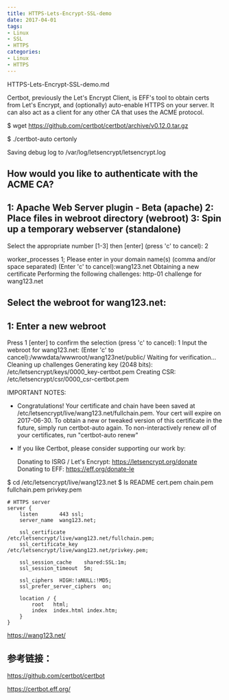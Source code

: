 ```yaml
---
title: HTTPS-Lets-Encrypt-SSL-demo
date: 2017-04-01
tags: 
- Linux
- SSL
- HTTPS
categories:
- Linux
- HTTPS
---
```


HTTPS-Lets-Encrypt-SSL-demo.md


Certbot, previously the Let's Encrypt Client, is EFF's tool to obtain certs from Let's Encrypt, 
and (optionally) auto-enable HTTPS on your server. 
It can also act as a client for any other CA that uses the ACME protocol.


$ wget https://github.com/certbot/certbot/archive/v0.12.0.tar.gz

$ ./certbot-auto certonly
 
Saving debug log to /var/log/letsencrypt/letsencrypt.log

How would you like to authenticate with the ACME CA?
-------------------------------------------------------------------------------
1: Apache Web Server plugin - Beta (apache)
2: Place files in webroot directory (webroot)
3: Spin up a temporary webserver (standalone)
-------------------------------------------------------------------------------
Select the appropriate number [1-3] then [enter] (press 'c' to cancel): 2

worker_processes  1;
Please enter in your domain name(s) (comma and/or space separated)  (Enter 'c'
to cancel):wang123.net
Obtaining a new certificate
Performing the following challenges:
http-01 challenge for wang123.net

Select the webroot for wang123.net:
-------------------------------------------------------------------------------
1: Enter a new webroot
-------------------------------------------------------------------------------
Press 1 [enter] to confirm the selection (press 'c' to cancel): 1
Input the webroot for wang123.net: (Enter 'c' to cancel):/wwwdata/wwwroot/wang123net/public/
Waiting for verification...
Cleaning up challenges
Generating key (2048 bits): /etc/letsencrypt/keys/0000_key-certbot.pem
Creating CSR: /etc/letsencrypt/csr/0000_csr-certbot.pem

IMPORTANT NOTES:
 - Congratulations! Your certificate and chain have been saved at
   /etc/letsencrypt/live/wang123.net/fullchain.pem. Your cert will
   expire on 2017-06-30. To obtain a new or tweaked version of this
   certificate in the future, simply run certbot-auto again. To
   non-interactively renew *all* of your certificates, run
   "certbot-auto renew"
 - If you like Certbot, please consider supporting our work by:

   Donating to ISRG / Let's Encrypt:   https://letsencrypt.org/donate
   Donating to EFF:                    https://eff.org/donate-le

$ cd /etc/letsencrypt/live/wang123.net
$ ls
README  cert.pem  chain.pem  fullchain.pem  privkey.pem


```
# HTTPS server
server {
    listen       443 ssl;
    server_name  wang123.net;

    ssl_certificate      /etc/letsencrypt/live/wang123.net/fullchain.pem;
    ssl_certificate_key  /etc/letsencrypt/live/wang123.net/privkey.pem;

    ssl_session_cache    shared:SSL:1m;
    ssl_session_timeout  5m;

    ssl_ciphers  HIGH:!aNULL:!MD5;
    ssl_prefer_server_ciphers  on;

    location / {
        root   html;
        index  index.html index.htm;
    }
}
```


https://wang123.net/

## 参考链接：

https://github.com/certbot/certbot

https://certbot.eff.org/